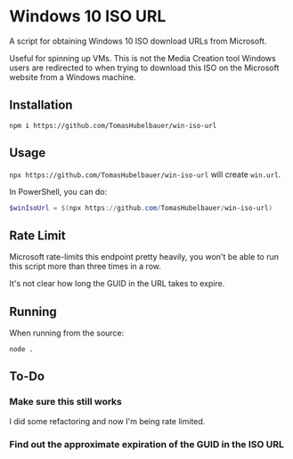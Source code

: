 # Windows 10 ISO URL

A script for obtaining Windows 10 ISO download URLs from Microsoft.

Useful for spinning up VMs. This is not the Media Creation tool Windows users
are redirected to when trying to download this ISO on the Microsoft website from
a Windows machine.

## Installation

`npm i https://github.com/TomasHubelbauer/win-iso-url`

## Usage

`npx https://github.com/TomasHubelbauer/win-iso-url` will create `win.url`.

In PowerShell, you can do:

```powershell
$winIsoUrl = $(npx https://github.com/TomasHubelbauer/win-iso-url)
```

## Rate Limit

Microsoft rate-limits this endpoint pretty heavily, you won't be able to run
this script more than three times in a row.

It's not clear how long the GUID in the URL takes to expire.

## Running

When running from the source:

`node .`

## To-Do

### Make sure this still works

I did some refactoring and now I'm being rate limited.

### Find out the approximate expiration of the GUID in the ISO URL
